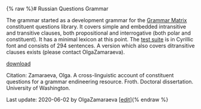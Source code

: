 {% raw %}# Russian Questions Grammar

The grammar started as a development grammar for the [Grammar
Matrix](https://delph-in.github.io/docs/matrix/MatrixTop) constituent questions library. It covers simple and
embedded intransitive and transitive clauses, both propositional and
interrogative (both polar and constituent). It has a minimal lexicon at
this point. The [test
suite](https://students.washington.edu/olzama/rus.txt) is in Cyrillic
font and consists of 294 sentences. A version which also covers
ditransitive clauses exists (please contact
OlgaZamaraeva).

[download](https://students.washington.edu/olzama/rqg.zip)

Citation: Zamaraeva, Olga. A cross-linguistic account of constituent
questions for a grammar endineering resource. Froth. Doctoral
dissertation. University of Washington.

Last update: 2020-06-02 by OlgaZamaraeva [[edit](https://github.com/delph-in/docs/wiki/RussianQuestionsGrammarTop/_edit)]{% endraw %}